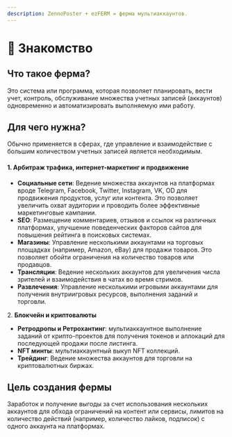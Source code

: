 ```yaml
---
description: ZennoPoster + ezFERM = ферма мультиаккаунтов.
---
```


# 👋 Знакомство

## Что такое ферма?

Это система или программа, которая позволяет планировать, вести учет, контроль, обслуживание множества учетных записей (аккаунтов) одновременно и автоматизировать выполняемую ими работу.

## Для чего нужна?

Обычно применяется в сферах, где управление и взаимодействие с большим количеством учетных записей является необходимым.

#### 1. Арбитраж трафика, и**нтернет-маркетинг и продвижение**

* **Социальные сети**: Ведение множества аккаунтов на платформах вроде Telegram, Facebook, Twitter, Instagram, VK, OD для продвижения продуктов, услуг или контента. Это позволяет увеличить охват аудитории и проводить более эффективные маркетинговые кампании.
* **SEO**: Размещение комментариев, отзывов и ссылок на различных платформах, улучшение поведенческих факторов сайтов для повышения рейтинга в поисковых системах.
* **Магазины**: Управление несколькими аккаунтами на торговых площадках (например, Amazon, eBay) для продажи товаров. Это позволяет обойти ограничения на количество товаров или продавцов.
* **Трансляции**: Ведение нескольких аккаунтов для увеличения числа зрителей и взаимодействия в чатах во время стримов.
* **Развлечения**: Управление несколькими игровыми аккаунтами для получения внутриигровых ресурсов, выполнения заданий и торговли.

2\. **Блокчейн и криптовалюты**

* **Ретродропы и Ретрохантинг**: мультиаккаунтное выполнение заданий от крипто-проектов для получения токенов и аллокаций для последующей продажи после листинга.
* **NFT минты**: мультиаккаунтный выкуп NFT коллекций.
* **Трейдинг**: Ведение множества аккаунтов для торговли на криптовалютных биржах.

## **Цель создания фермы**

Заработок и  получение выгоды за счет использования нескольких аккаунтов для обхода ограничений на контент или сервисы, лимитов на количество действий (например, количество лайков, подписок) с одного аккаунта на платформах.&#x20;
